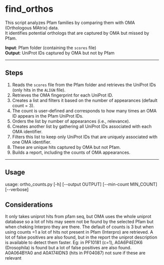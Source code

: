 # find_orthos

This script analyzes Pfam families by comparing them with OMA (Orthologous MAtrix) data.  
It identifies potential orthologs that are captured by OMA but missed by Pfam.

**Input**: Pfam folder (containing the `scores` file)  
**Output**: UniProt IDs captured by OMA but not by Pfam

---

## Steps

1. Reads the `scores` file from the Pfam folder and retrieves the UniProt IDs (only hits in the `ALIGN` file).
2. Retrieves the OMA fingerprint for each UniProt ID.
3. Creates a list and filters it based on the number of appearances (default count = 3).
4. The count is user-defined and corresponds to how many times an OMA ID appears in the Pfam UniProt IDs.
5. Orders the list by number of appearances (i.e., relevance).
6. Creates another list by gathering all UniProt IDs associated with each OMA identifier.
7. Filters this list to keep only UniProt IDs that are uniquely associated with one OMA identifier.
8. These are unique hits captured by OMA but not Pfam.
9. Builds a report, including the counts of OMA appearances.

---

## Usage

usage: ortho_counts.py [-h] [--output OUTPUT] [--min-count MIN_COUNT] [--verbose]

## Considerations
It only takes uniprot hits from pfam seq, but OMA uses the whole uniprot database so a lot of hits may seem not be found by the selected
Pfam but when cheking Interpro they are there.
The default of counts is 3 but when using counts =1 a lot of hits not present in Pfam (Interpro) are retrieved. 
A lot of false positives are also found, but in the report the uniprot description is available to detect them faster.
Eg: in PF10181 (c=1), A0A6P4EDK6 (Drosophila) is found but a lot of false positives are also found. 
A0A064BYA0 and A0A174IDN3 (hits in PF04087) not sure if these are relevant


